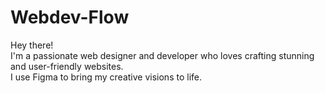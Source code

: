 # Webdev-Flow
Hey there!<br> I'm a passionate web designer and developer who loves crafting stunning and user-friendly websites.<br> I use Figma to bring my creative visions to life.
